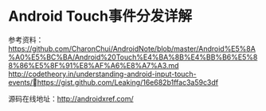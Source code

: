 Android Touch事件分发详解
===
参考资料：
https://github.com/CharonChui/AndroidNote/blob/master/Android%E5%8A%A0%E5%BC%BA/Android%20Touch%E4%BA%8B%E4%BB%B6%E5%88%86%E5%8F%91%E8%AF%A6%E8%A7%A3.md
http://codetheory.in/understanding-android-input-touch-events/https://gist.github.com/Leaking/16e682b1ffac3a59c3df

源码在线地址：http://androidxref.com/

